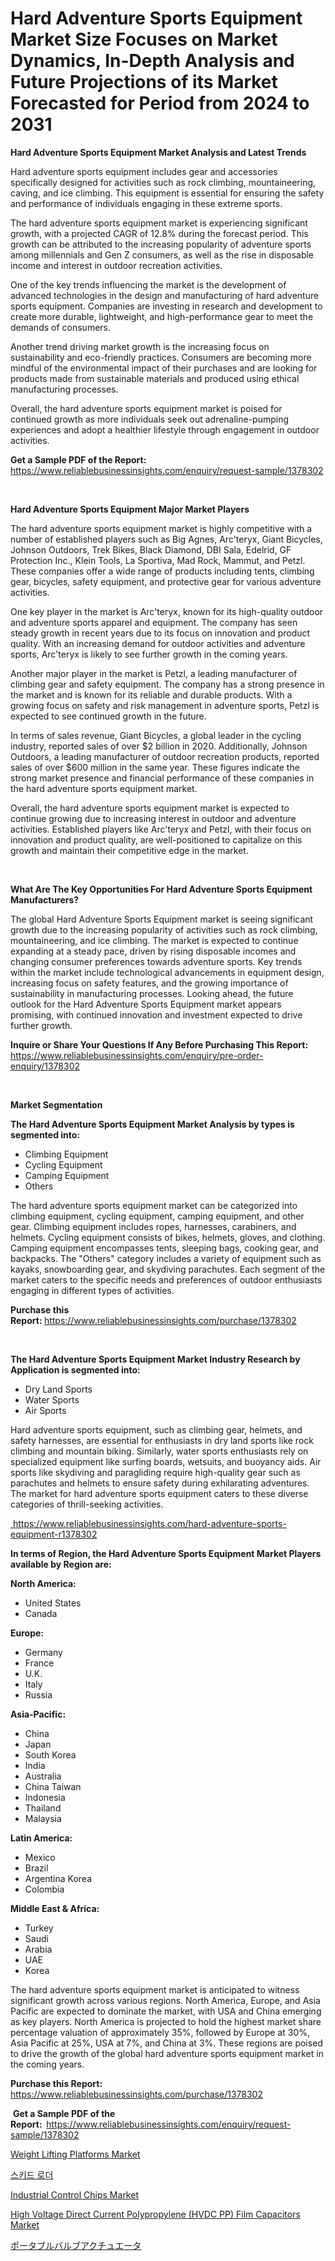 <p><h1>Hard Adventure Sports Equipment Market Size Focuses on Market Dynamics, In-Depth Analysis and Future Projections of its Market Forecasted for Period from 2024 to 2031</h1></p><p><strong>Hard Adventure Sports Equipment Market Analysis and Latest Trends</strong></p>
<p><p>Hard adventure sports equipment includes gear and accessories specifically designed for activities such as rock climbing, mountaineering, caving, and ice climbing. This equipment is essential for ensuring the safety and performance of individuals engaging in these extreme sports.</p><p>The hard adventure sports equipment market is experiencing significant growth, with a projected CAGR of 12.8% during the forecast period. This growth can be attributed to the increasing popularity of adventure sports among millennials and Gen Z consumers, as well as the rise in disposable income and interest in outdoor recreation activities.</p><p>One of the key trends influencing the market is the development of advanced technologies in the design and manufacturing of hard adventure sports equipment. Companies are investing in research and development to create more durable, lightweight, and high-performance gear to meet the demands of consumers.</p><p>Another trend driving market growth is the increasing focus on sustainability and eco-friendly practices. Consumers are becoming more mindful of the environmental impact of their purchases and are looking for products made from sustainable materials and produced using ethical manufacturing processes.</p><p>Overall, the hard adventure sports equipment market is poised for continued growth as more individuals seek out adrenaline-pumping experiences and adopt a healthier lifestyle through engagement in outdoor activities.</p></p>
<p><strong>Get a Sample PDF of the Report:&nbsp;</strong> <a href="https://www.reliablebusinessinsights.com/enquiry/request-sample/1378302">https://www.reliablebusinessinsights.com/enquiry/request-sample/1378302</a></p>
<p>&nbsp;</p>
<p><strong>Hard Adventure Sports Equipment Major Market Players</strong></p>
<p><p>The hard adventure sports equipment market is highly competitive with a number of established players such as Big Agnes, Arc'teryx, Giant Bicycles, Johnson Outdoors, Trek Bikes, Black Diamond, DBI Sala, Edelrid, GF Protection Inc., Klein Tools, La Sportiva, Mad Rock, Mammut, and Petzl. These companies offer a wide range of products including tents, climbing gear, bicycles, safety equipment, and protective gear for various adventure activities.</p><p>One key player in the market is Arc'teryx, known for its high-quality outdoor and adventure sports apparel and equipment. The company has seen steady growth in recent years due to its focus on innovation and product quality. With an increasing demand for outdoor activities and adventure sports, Arc'teryx is likely to see further growth in the coming years.</p><p>Another major player in the market is Petzl, a leading manufacturer of climbing gear and safety equipment. The company has a strong presence in the market and is known for its reliable and durable products. With a growing focus on safety and risk management in adventure sports, Petzl is expected to see continued growth in the future.</p><p>In terms of sales revenue, Giant Bicycles, a global leader in the cycling industry, reported sales of over $2 billion in 2020. Additionally, Johnson Outdoors, a leading manufacturer of outdoor recreation products, reported sales of over $600 million in the same year. These figures indicate the strong market presence and financial performance of these companies in the hard adventure sports equipment market.</p><p>Overall, the hard adventure sports equipment market is expected to continue growing due to increasing interest in outdoor and adventure activities. Established players like Arc'teryx and Petzl, with their focus on innovation and product quality, are well-positioned to capitalize on this growth and maintain their competitive edge in the market.</p></p>
<p>&nbsp;</p>
<p><strong>What Are The Key Opportunities For Hard Adventure Sports Equipment Manufacturers?</strong></p>
<p><p>The global Hard Adventure Sports Equipment market is seeing significant growth due to the increasing popularity of activities such as rock climbing, mountaineering, and ice climbing. The market is expected to continue expanding at a steady pace, driven by rising disposable incomes and changing consumer preferences towards adventure sports. Key trends within the market include technological advancements in equipment design, increasing focus on safety features, and the growing importance of sustainability in manufacturing processes. Looking ahead, the future outlook for the Hard Adventure Sports Equipment market appears promising, with continued innovation and investment expected to drive further growth.</p></p>
<p><strong>Inquire or Share Your Questions If Any Before Purchasing This Report:</strong> <a href="https://www.reliablebusinessinsights.com/enquiry/pre-order-enquiry/1378302">https://www.reliablebusinessinsights.com/enquiry/pre-order-enquiry/1378302</a></p>
<p>&nbsp;</p>
<p><strong>Market Segmentation</strong></p>
<p><strong>The Hard Adventure Sports Equipment Market Analysis by types is segmented into:</strong></p>
<p><ul><li>Climbing Equipment</li><li>Cycling Equipment</li><li>Camping Equipment</li><li>Others</li></ul></p>
<p><p>The hard adventure sports equipment market can be categorized into climbing equipment, cycling equipment, camping equipment, and other gear. Climbing equipment includes ropes, harnesses, carabiners, and helmets. Cycling equipment consists of bikes, helmets, gloves, and clothing. Camping equipment encompasses tents, sleeping bags, cooking gear, and backpacks. The "Others" category includes a variety of equipment such as kayaks, snowboarding gear, and skydiving parachutes. Each segment of the market caters to the specific needs and preferences of outdoor enthusiasts engaging in different types of activities.</p></p>
<p><strong>Purchase this Report:&nbsp;</strong><a href="https://www.reliablebusinessinsights.com/purchase/1378302">https://www.reliablebusinessinsights.com/purchase/1378302</a></p>
<p>&nbsp;</p>
<p><strong>The Hard Adventure Sports Equipment Market Industry Research by Application is segmented into:</strong></p>
<p><ul><li>Dry Land Sports</li><li>Water Sports</li><li>Air Sports</li></ul></p>
<p><p>Hard adventure sports equipment, such as climbing gear, helmets, and safety harnesses, are essential for enthusiasts in dry land sports like rock climbing and mountain biking. Similarly, water sports enthusiasts rely on specialized equipment like surfing boards, wetsuits, and buoyancy aids. Air sports like skydiving and paragliding require high-quality gear such as parachutes and helmets to ensure safety during exhilarating adventures. The market for hard adventure sports equipment caters to these diverse categories of thrill-seeking activities.</p></p>
<p><a href="https://www.reliablebusinessinsights.com/hard-adventure-sports-equipment-r1378302">&nbsp;https://www.reliablebusinessinsights.com/hard-adventure-sports-equipment-r1378302</a></p>
<p><strong>In terms of Region, the Hard Adventure Sports Equipment Market Players available by Region are:</strong></p>
<p>
    <p> <strong> North America: </strong>
        <ul>
            <li>United States</li>
            <li>Canada</li>
        </ul>
        </p> 
    <p> <strong> Europe: </strong>
        <ul>
            <li>Germany</li>
            <li>France</li>
            <li>U.K.</li>
            <li>Italy</li>
            <li>Russia</li>
        </ul>
        </p> 
    <p> <strong> Asia-Pacific: </strong>
        <ul>
            <li>China</li>
            <li>Japan</li>
            <li>South Korea</li>
            <li>India</li>
            <li>Australia</li>
            <li>China Taiwan</li>
            <li>Indonesia</li>
            <li>Thailand</li>
            <li>Malaysia</li>
        </ul>
        </p> 
    <p> <strong> Latin America: </strong>
        <ul>
            <li>Mexico</li>
            <li>Brazil</li>
            <li>Argentina Korea</li>
            <li>Colombia</li>
        </ul>
        </p> 
    <p> <strong> Middle East & Africa: </strong>
        <ul>
            <li>Turkey</li>
            <li>Saudi</li>
            <li>Arabia</li>
            <li>UAE</li>
            <li>Korea</li>
        </ul>
    </p>
    </p>
<p><p>The hard adventure sports equipment market is anticipated to witness significant growth across various regions. North America, Europe, and Asia Pacific are expected to dominate the market, with USA and China emerging as key players. North America is projected to hold the highest market share percentage valuation of approximately 35%, followed by Europe at 30%, Asia Pacific at 25%, USA at 7%, and China at 3%. These regions are poised to drive the growth of the global hard adventure sports equipment market in the coming years.</p></p>
<p><strong>Purchase this Report: </strong><a href="https://www.reliablebusinessinsights.com/purchase/1378302">https://www.reliablebusinessinsights.com/purchase/1378302</a></p>
<p>&nbsp;<strong>Get a Sample PDF of the Report:&nbsp;&nbsp;</strong><a href="https://www.reliablebusinessinsights.com/enquiry/request-sample/1378302">https://www.reliablebusinessinsights.com/enquiry/request-sample/1378302</a></p>
<p><strong></strong></p>
<p><p><a href="https://github.com/DougSchmidt26/Market-Research-Report-List-1/blob/main/weight-lifting-platforms-market.md">Weight Lifting Platforms Market</a></p><p><a href="https://github.com/kimvicki3212024/Market-Research-Report-List-2/blob/main/674376939932.md">스키드 로더</a></p><p><a href="https://medium.com/@alanpeterson1911/industrial-control-chips-market-report-by-product-type-computing-and-control-chip-analog-d9592f8bddea">Industrial Control Chips Market</a></p><p><a href="https://medium.com/@goldapearce28ryuytr/high-voltage-direct-current-polypropylene-hvdc-pp-film-capacitors-market-global-market-share-11c843dac3ec">High Voltage Direct Current Polypropylene (HVDC PP) Film Capacitors Market</a></p><p><a href="https://github.com/xtkhtofdt934839/Market-Research-Report-List-3/blob/main/972119930580.md">ポータブルバルブアクチュエータ</a></p></p>